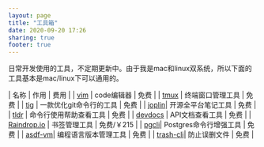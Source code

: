 ```yaml
---
layout: page
title: "工具箱"
date: 2020-09-20 17:26
sharing: true
footer: true
---
```


日常开发使用的工具，不定期更新中。由于我是mac和linux双系统，所以下面的工具基本是mac/linux下可以通用的。

| 名称 | 作用 | 费用 |
| [vim](https://www.vim.org/) | code编辑器 | 免费 |
| [tmux](http://tmux.github.io/) | 终端窗口管理工具 | 免费 |
| [tig](https://jonas.github.io/tig/) | 一款优化git命令行的工具 | 免费 |
| [joplin](https://joplinapp.org/)| 开源全平台笔记工具 | 免费 |
| [tldr](https://github.com/tldr-pages/tldr) | 命令行使用帮助查看工具 | 免费 |
| [devdocs](https://devdocs.io/) | API文档查看工具 | 免费 |
| [Raindrop.io](https://raindrop.io/) | 书签管理工具 | 免费/￥215 |
| [pgcli](https://www.pgcli.com/)| Postgres命令行增强工具 | 免费 |
| [asdf-vm](https://github.com/asdf-vm/asdf)| 编程语言版本管理工具 | 免费 |
| [trash-cli](https://pypi.org/project/trash-cli/)| 防止误删文件 | 免费 |
